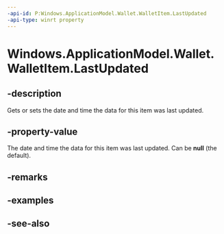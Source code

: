 ----api-id: P:Windows.ApplicationModel.Wallet.WalletItem.LastUpdated
-api-type: winrt property
---<!-- Property syntaxpublic Windows.Foundation.IReference<Windows.Foundation.DateTime> LastUpdated { get;  set; }--># Windows.ApplicationModel.Wallet.WalletItem.LastUpdated## -descriptionGets or sets the date and time the data for this item was last updated.## -property-valueThe date and time the data for this item was last updated. Can be **null** (the default).## -remarks## -examples## -see-also